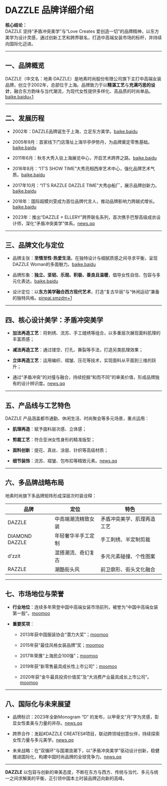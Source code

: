 # DAZZLE 品牌详细介绍

**核心结论：**  
DAZZLE 坚持“矛盾冲突美学”与“Love Creates 爱创造一切”的品牌精神，以东方美学为设计灵感，通过创新工艺和跨界联名，打造中高端女装市场的标杆，并持续向国际化迈进。

---

## 一、品牌概览

DAZZLE（中文名：地素·DAZZLE）是地素时尚股份有限公司旗下主打中高端女装品牌，创立于2002年，总部位于上海。品牌致力于以**精湛工艺**与**充满巧思的设计**，融合东方韵味与当代潮流，为现代女性提供多样化、高品质的时尚单品。[baike.baidu+1](https://baike.baidu.com/item/Dazzle/13005421)

---

## 二、发展历程

- 2002年：DAZZLE品牌诞生于上海，立足东方美学。[baike.baidu](https://baike.baidu.com/item/Dazzle/13005421)
    
- 2005年9月：首家线下门店落址上海华亭伊势丹，为品牌奠定零售基础。[baike.baidu](https://baike.baidu.com/item/Dazzle/13005421)
    
- 2011年6月：秋冬大秀入驻上海展览中心，开启艺术跨界之路。[baike.baidu](https://baike.baidu.com/item/Dazzle/13005421)
    
- 2016年8月：“IT’S SHOW TIME”大秀亮相西岸艺术中心，强化品牌艺术气质。[baike.baidu](https://baike.baidu.com/item/Dazzle/13005421)
    
- 2017年10月：“IT’S RAZZLE DAZZLE TIME”大秀@船厂，展示品牌创新力。[baike.baidu](https://baike.baidu.com/item/Dazzle/13005421)
    
- 2018年：国际超模刘雯成为首位品牌代言人，推动品牌影响力跨越式增长。[baike.baidu](https://baike.baidu.com/item/Dazzle/13005421)
    
- 2023年：推出“DAZZLE × ELLERY”跨界联名系列，首次携手巴黎高级成衣设计师，深化“矛盾冲突美学”体系。[news.qq](https://news.qq.com/rain/a/20230831A01G0I00)
    

---

## 三、品牌文化与定位

- 品牌主张：**至情至性·热爱生活**，在独特设计与细腻质感之间寻求平衡，呈现DAZZLE Woman的多面魅力。[baike.baidu](https://baike.baidu.com/item/Dazzle/13005421)
    
- 品牌形象：**独立、坚韧、乐观、积极、善良且温暖**，倡导女性自信、包容与多元化表达。[baike.baidu](https://baike.baidu.com/item/Dazzle/13005421)
    
- 设计定位：以**东方美学融合西方现代艺术**，打造“复古华丽”与“休闲运动”兼备的独特风格。[pinpai.smzdm+1](https://pinpai.smzdm.com/36446/gushi/)
    

---

## 四、核心设计美学：矛盾冲突美学

- **加法再造工艺**：将刺绣、流苏、手工缝绣等组合，以多重层次展现面料肌理的丰富质感；
    
- **减法再造工艺**：通过镂空、打孔、撕裂等手法，打造另类肌理效果；
    
- **立体再造工艺**：运用编织、褶皱、压花等技术，实现面料从平面到三维的跃升；
    
- 通过“矛盾冲突”的对撞与融合，持续挖掘“和而不同”的审美价值，形成品牌独有的设计辨识度。[news.qq](https://news.qq.com/rain/a/20230831A01G0I00)
    

---

## 五、产品线与工艺特色

DAZZLE 产品涵盖都市通勤、休闲生活、时尚聚会等多元场景，重点运用：

- **肌理再造**：赋予面料层次感、立体感；
    
- **剪裁工艺**：符合亚洲女性身形的精准版型；
    
- **面料创新**：提花、真丝、涂层、针织等高级材质；
    
- **细节装饰**：流苏、褶皱、包布扣等精致元素。[news.qq](https://news.qq.com/rain/a/20230831A01G0I00)
    

---

## 六、多品牌战略布局

地素时尚旗下多品牌矩阵形成深层次时装诠释：

|品牌|定位|特色|
|---|---|---|
|DAZZLE|中高端潮流精致女装|矛盾冲突美学、肌理再造工艺|
|DIAMOND DAZZLE|年轻奢华半手工定制|手工刺绣、半定制剪裁|
|d’zzit|混搭潮流、奇幻复古|多元元素碰撞、个性图案|
|RAZZLE|潮酷街头风|前卫廓形、街头文化融合|

---

## 七、市场地位与荣誉

- **行业地位**：连续多年荣登中国中高端女装市场前列，被誉为“中国中高端女装第一股”。[moomoo](https://www.moomoo.com/hans/stock/603587-SH/company)
    
- **重要奖项**：
    
    - 2013年获中国服装协会“潜力大奖”；[moomoo](https://www.moomoo.com/hans/stock/603587-SH/company)
        
    - 2015年获“最佳风格女装品牌”奖；[moomoo](https://www.moomoo.com/hans/stock/603587-SH/company)
        
    - 2017年荣膺“上海民企100强”；[moomoo](https://www.moomoo.com/hans/stock/603587-SH/company)
        
    - 2019年获“新零售最具成长性上市公司”；[moomoo](https://www.moomoo.com/hans/stock/603587-SH/company)
        
    - 2020年获“金牛最具投资价值奖”及“大消费产业最具成长上市公司”。[moomoo](https://www.moomoo.com/hans/stock/603587-SH/company)
        

---

## 八、国际化与未来展望

- 品牌标识：2023年全新Monogram “D” 的发布，以甲骨文“月”字为灵感，彰显女性柔美与力量的并存。[news.qq](https://news.qq.com/rain/a/20230831A01G0I00)
    
- 跨界合作：发起#DAZZLE CREATES#项目，联动跨领域创意伙伴，持续探索女性力量与多元美学。[news.qq](https://news.qq.com/rain/a/20230831A01G0I00)
    
- 未来战略：在“双循环”与国潮浪潮下，以“矛盾冲突美学”驱动设计创新，稳健推进国际化，构建中国时尚品牌的全球竞争力。[news.qq](https://news.qq.com/rain/a/20230831A01G0I00)
    

---

**DAZZLE** 以包容与创新的审美态度，不断在东方与西方、传统与当代、多元与统一之间求解美的平衡，正引领中国本土时装品牌迈向新的高峰。